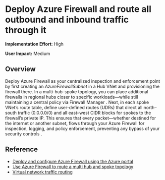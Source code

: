  # Deploy Azure Firewall and route all outbound and inbound traffic through it

**Implementation Effort:** High

**User Impact:** Medium

## Overview

Deploy Azure Firewall as your centralized inspection and enforcement point by first creating an *AzureFirewallSubnet* in a Hub VNet and provisioning the firewall there. In a multi-hub-spoke topology, you can place additional firewalls in regional hubs closer to specific workloads—while still maintaining a central policy via Firewall Manager . Next, in each spoke VNet’s route table, define user-defined routes (UDRs) that direct all north–south traffic (0.0.0.0/0) and all east–west CIDR blocks for spokes to the firewall’s private IP. This ensures that every packet—whether destined for the internet or another subnet, flows through your Azure Firewall for inspection, logging, and policy enforcement, preventing any bypass of your security controls .

## Reference

* [Deploy and configure Azure Firewall using the Azure portal](https://learn.microsoft.com/en-us/azure/firewall/tutorial-firewall-deploy-portal)
* [Use Azure Firewall to route a multi hub and spoke topology](https://learn.microsoft.com/en-us/azure/firewall/firewall-multi-hub-spoke)
* [Virtual network traffic routing](https://learn.microsoft.com/en-us/azure/virtual-network-manager/concept-virtual-network-flow-logs)

